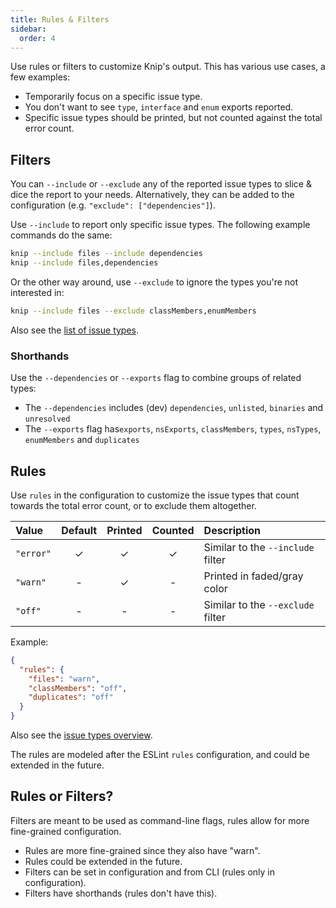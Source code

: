 ```yaml
---
title: Rules & Filters
sidebar:
  order: 4
---
```


Use rules or filters to customize Knip's output. This has various use cases, a
few examples:

- Temporarily focus on a specific issue type.
- You don't want to see `type`, `interface` and `enum` exports reported.
- Specific issue types should be printed, but not counted against the total
  error count.

## Filters

You can `--include` or `--exclude` any of the reported issue types to slice &
dice the report to your needs. Alternatively, they can be added to the
configuration (e.g. `"exclude": ["dependencies"]`).

Use `--include` to report only specific issue types. The following example
commands do the same:

```sh
knip --include files --include dependencies
knip --include files,dependencies
```

Or the other way around, use `--exclude` to ignore the types you're not
interested in:

```sh
knip --include files --exclude classMembers,enumMembers
```

Also see the [list of issue types][1].

### Shorthands

Use the `--dependencies` or `--exports` flag to combine groups of related types:

- The `--dependencies` includes (dev) `dependencies`, `unlisted`, `binaries` and
  `unresolved`
- The `--exports` flag has`exports`, `nsExports`, `classMembers`, `types`,
  `nsTypes`, `enumMembers` and `duplicates`

## Rules

Use `rules` in the configuration to customize the issue types that count towards
the total error count, or to exclude them altogether.

| Value     | Default | Printed | Counted | Description                       |
| :-------- | :-----: | :-----: | :-----: | :-------------------------------- |
| `"error"` |    ✓    |    ✓    |    ✓    | Similar to the `--include` filter |
| `"warn"`  |    -    |    ✓    |    -    | Printed in faded/gray color       |
| `"off"`   |    -    |    -    |    -    | Similar to the `--exclude` filter |

Example:

```json title="knip.json"
{
  "rules": {
    "files": "warn",
    "classMembers": "off",
    "duplicates": "off"
  }
}
```

Also see the [issue types overview][1].

The rules are modeled after the ESLint `rules` configuration, and could be
extended in the future.

## Rules or Filters?

Filters are meant to be used as command-line flags, rules allow for more
fine-grained configuration.

- Rules are more fine-grained since they also have "warn".
- Rules could be extended in the future.
- Filters can be set in configuration and from CLI (rules only in
  configuration).
- Filters have shorthands (rules don't have this).

[1]: ../reference/issue-types.md
